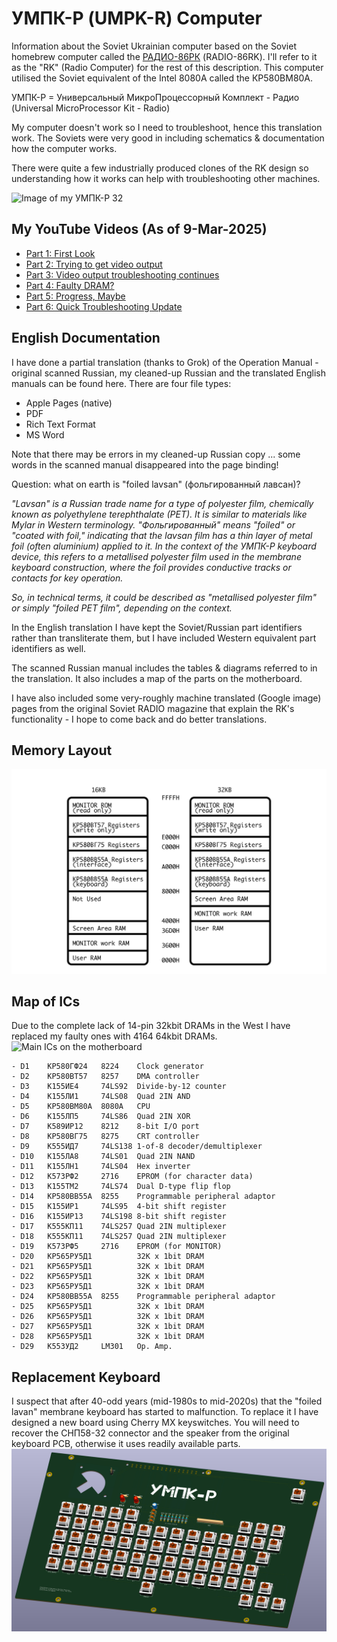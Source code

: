# УМПК-Р (UMPK-R) Computer
Information about the Soviet Ukrainian computer based on the Soviet homebrew computer called the [РАДИО-86РК](https://github.com/skiselev/radio-86rk) (RADIO-86RK).  I'll refer to it as the "RK" (Radio Computer) for the rest of this description.  This computer utilised the Soviet equivalent of the Intel 8080A called the КР580ВМ80А.<br>

УМПК-Р = Универсальный МикроПроцессорный Комплект - Радио (Universal MicroProcessor Kit - Radio)<br>


My computer doesn't work so I need to troubleshoot, hence this translation work.  The Soviets were very good in including schematics & documentation how the computer works.<br>

There were quite a few industrially produced clones of the RK design so understanding how it works can help with troubleshooting other machines.<br>

![Image of my УМПК-Р 32](UMPK-R_32.jpg)

## My YouTube Videos (As of 9-Mar-2025)
- [Part 1: First Look](https://youtu.be/Kr2Yl7z__qQ)
- [Part 2: Trying to get video output](https://youtu.be/anAznSh7gso)
- [Part 3: Video output troubleshooting continues](https://youtu.be/vZf2vCqavNA)
- [Part 4: Faulty DRAM?](https://youtu.be/Y1xS1cXXh0Q)
- [Part 5: Progress, Maybe](https://youtu.be/lffw-Pr39o8)
- [Part 6: Quick Troubleshooting Update](https://youtu.be/sxfEuDL6Sj8)

## English Documentation
I have done a partial translation (thanks to Grok) of the Operation Manual - original scanned Russian, my cleaned-up Russian and the translated English manuals can be found here.  There are four file types:
- Apple Pages (native)
- PDF
- Rich Text Format
- MS Word

Note that there may be errors in my cleaned-up Russian copy ... some words in the scanned manual disappeared into the page binding!<br>

Question: what on earth is "foiled lavsan" (фольгированный лавсан)?<br>

_"Lavsan" is a Russian trade name for a type of polyester film, chemically known as polyethylene terephthalate (PET). It is similar to materials like Mylar in Western terminology. "Фольгированный" means "foiled" or "coated with foil," indicating that the lavsan film has a thin layer of metal foil (often aluminium) applied to it. In the context of the УМПК-Р keyboard device, this refers to a metallised polyester film used in the membrane keyboard construction, where the foil provides conductive tracks or contacts for key operation._<br>

_So, in technical terms, it could be described as "metallised polyester film" or simply "foiled PET film", depending on the context._

In the English translation I have kept the Soviet/Russian part identifiers rather than transliterate them, but I have included Western equivalent part identifiers as well.<br>

The scanned Russian manual includes the tables & diagrams referred to in the translation.  It also includes a map of the parts on the motherboard.<br>

I have also included some very-roughly machine translated (Google image) pages from the original Soviet RADIO magazine that explain the RK's functionality - I hope to come back and do better translations.<br>

## Memory Layout
![RAM layout](УМПК-Р_Memory_Layout_ENG.jpg)

## Map of ICs
Due to the complete lack of 14-pin 32kbit DRAMs in the West I have replaced my faulty ones with 4164 64kbit DRAMs.
![Main ICs on the motherboard](UMPK-R_circuit_layout.jpg)
```
- D1    КР580ГФ24   8224    Clock generator
- D2    КР580ВТ57   8257    DMA controller
- D3    К155ИЕ4     74LS92  Divide-by-12 counter
- D4    К155ЛИ1     74LS08  Quad 2IN AND
- D5    КР580ВМ80А  8080A   CPU
- D6    К155ЛП5     74LS86  Quad 2IN XOR
- D7    К589ИР12    8212    8-bit I/O port
- D8    КР580ВГ75   8275    CRT controller
- D9    К555ИД7     74LS138 1-of-8 decoder/demultiplexer
- D10   К155ЛА8     74LS01  Quad 2IN NAND
- D11   К155ЛН1     74LS04  Hex inverter
- D12   К573РФ2     2716    EPROM (for character data)
- D13   К155ТМ2     74LS74  Dual D-type flip flop
- D14   КР580ВВ55А  8255    Programmable peripheral adaptor
- D15   К155ИР1     74LS95  4-bit shift register
- D16   К155ИР13    74LS198 8-bit shift register
- D17   К555КП11    74LS257 Quad 2IN multiplexer
- D18   К555КП11    74LS257 Quad 2IN multiplexer
- D19   К573РФ5     2716    EPROM (for MONITOR)
- D20   КР565РУ5Д1          32K x 1bit DRAM
- D21   КР565РУ5Д1          32K x 1bit DRAM
- D22   КР565РУ5Д1          32K x 1bit DRAM
- D23   КР565РУ5Д1          32K x 1bit DRAM
- D24   КР580ВВ55А  8255    Programmable peripheral adaptor
- D25   КР565РУ5Д1          32K x 1bit DRAM
- D26   КР565РУ5Д1          32K x 1bit DRAM
- D27   КР565РУ5Д1          32K x 1bit DRAM
- D28   КР565РУ5Д1          32K x 1bit DRAM
- D29   К553УД2     LM301   Op. Amp.
```
## Replacement Keyboard
I suspect that after 40-odd years (mid-1980s to mid-2020s) that the "foiled lavan" membrane keyboard has started to malfunction.  To replace it I have designed a new board using Cherry MX keyswitches.  You will need to recover the СНП58-32 connector and the speaker from the original keyboard PCB, otherwise it uses readily available parts.
![Replacement keyboard 3D view](UMPK-R_replacement_keyboard_3D.png)
